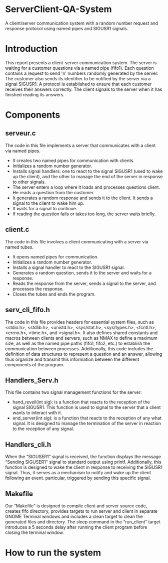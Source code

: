 # ServerClient-QA-System
 A client/server communication system with a random number request and response protocol using named pipes and SIGUSR1 signals.

# Introduction
This report presents a client-server communication system. The server is waiting for a customer questions via a named pipe (fifo1). 
Each question contains a request to send 'n' numbers randomly generated by the server. 
The customer also sends its identifier to be notified by the server via a signal SIGUSR1. 
A protocol is established to ensure that each customer receives their answers correctly. 
The client signals to the server when it has finished reading its answers.

# Components
## serveur.c
The code in this file implements a server that communicates with a client via named pipes.
* It creates two named pipes for communication with clients.
* Initializes a random number generator.
* Installs signal handlers: one to react to the signal SIGUSR1 (used to wake up the client), and the other to manage the end of the server in response to other signals.
* The server enters a loop where it loads and processes questions client. He reads a question from the customer.
* It generates a random response and sends it to the client. It sends a signal to the client to wake him up.
* It waits for a signal to continue.
* If reading the question fails or takes too long, the server waits briefly.

## client.c
The code in this file involves a client communicating with a server via named tubes.
* It opens named pipes for communication.
* Initializes a random number generator.
* Installs a signal handler to react to the SIGUSR1 signal.
* Generates a random question, sends it to the server and waits for a response.
* Reads the response from the server, sends a signal to the server, and processes the response.
* Closes the tubes and ends the program.

## serv_cli_fifo.h 
The code in this file provides headers for essential system files, such as <stdio.h>, <stdlib.h>, <unistd.h>, <sys/stat.h>, <sys/types.h>, <fcntl.h>, <errno.h>,
<time.h>, and <signal.h>.
It also defines shared constants and macros between clients and servers, such as NMAX to define a maximum size, as well as the named pipe paths (fifo1, fifo2, etc.) to establish the communication between processes. Additionally, this code includes the definition of data structures to represent a question and an answer, allowing thus organize and transmit this information between the different components of the program.

## Handlers_Serv.h
This file contains two signal management functions for the server:
- hand_reveil(int sig): is a function that reacts to the reception of the signal SIGUSR1. This function is used to signal to the server that a client wants to interact with it.
- end_server(int sig): is a function that reacts to the reception of any what signal. It is designed to manage the termination of the server in reaction to the reception of any signal.

## Handlers_cli.h
When the “SIGUSER1” signal is received, the function displays the message “Sending SIGUSER1" signal to standard output using printf. Additionally, this function
is designed to wake the client in response to receiving the SIGUSR1 signal.
Thus, it serves as a mechanism to notify and wake up the client following an event.
particular, triggered by sending this specific signal.

## Makefile
Our “Makefile” is designed to compile client and server source code, creates fifo directory, provides targets to run server and client in separate GNOME Terminal windows and includes a clean target to clean the generated files and directory.
The sleep command in the “run_client” target introduces a 5 seconds delay after running the client program before closing the terminal window.

# How to run the system
